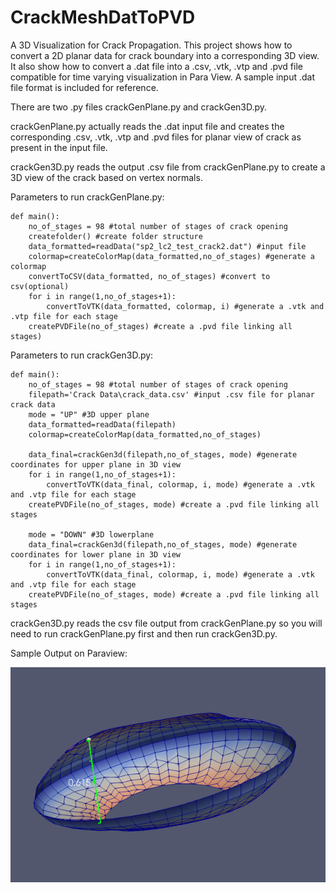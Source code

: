 # CrackMeshDatToPVD
A 3D Visualization for Crack Propagation. This project shows how to convert a 2D planar data for crack boundary into a corresponding 3D view. It also show how to convert a .dat file into a  .csv, .vtk, .vtp and .pvd file compatible for time varying visualization in Para View. A sample input .dat file format is included for reference. 

There are two .py files crackGenPlane.py and crackGen3D.py.

crackGenPlane.py actually reads the .dat input file and creates the corresponding .csv, .vtk, .vtp and .pvd files for planar view of crack as present in the input file.

crackGen3D.py reads the output .csv file from crackGenPlane.py to create a 3D view of the crack based on vertex normals.

Parameters to run crackGenPlane.py:

    def main():
        no_of_stages = 98 #total number of stages of crack opening
        createfolder() #create folder structure
        data_formatted=readData("sp2_lc2_test_crack2.dat") #input file
        colormap=createColorMap(data_formatted,no_of_stages) #generate a colormap
        convertToCSV(data_formatted, no_of_stages) #convert to csv(optional)
        for i in range(1,no_of_stages+1):
            convertToVTK(data_formatted, colormap, i) #generate a .vtk and .vtp file for each stage
        createPVDFile(no_of_stages) #create a .pvd file linking all stages)
    
Parameters to run crackGen3D.py:

    def main():
        no_of_stages = 98 #total number of stages of crack opening
        filepath='Crack Data\crack_data.csv' #input .csv file for planar crack data
        mode = "UP" #3D upper plane
        data_formatted=readData(filepath)
        colormap=createColorMap(data_formatted,no_of_stages)

        data_final=crackGen3d(filepath,no_of_stages, mode) #generate coordinates for upper plane in 3D view
        for i in range(1,no_of_stages+1):
            convertToVTK(data_final, colormap, i, mode) #generate a .vtk and .vtp file for each stage
        createPVDFile(no_of_stages, mode) #create a .pvd file linking all stages

        mode = "DOWN" #3D lowerplane
        data_final=crackGen3d(filepath,no_of_stages, mode) #generate coordinates for lower plane in 3D view
        for i in range(1,no_of_stages+1):
            convertToVTK(data_final, colormap, i, mode) #generate a .vtk and .vtp file for each stage
        createPVDFile(no_of_stages, mode) #create a .pvd file linking all stages
    
crackGen3D.py reads the csv file output from crackGenPlane.py so you will need to run crackGenPlane.py first and then run crackGen3D.py.

Sample Output on Paraview:

![Sample Output](Docs/SS4.png)
